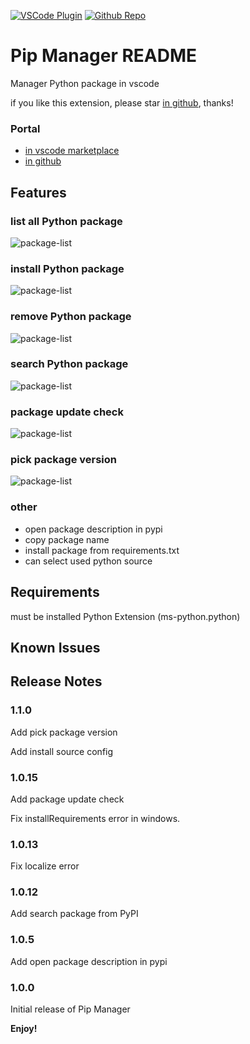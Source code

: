 [github-shield]: https://img.shields.io/github/stars/slightc/pip-manager?style=social
[github-url]: https://github.com/slightc/pip-manager
[vscode-shield]: https://img.shields.io/visual-studio-marketplace/i/slightc.pip-manager?logo=visual-studio-code&style=social
[vscode-url]: https://marketplace.visualstudio.com/items?itemName=slightc.pip-manager

[![VSCode Plugin][vscode-shield]][vscode-url]
[![Github Repo][github-shield]][github-url]

# Pip Manager README

Manager Python package in vscode

if you like this extension, please star [in github](https://github.com/slightc/pip-manager), thanks!

### Portal
* [in vscode marketplace](https://marketplace.visualstudio.com/items?itemName=slightc.pip-manager)
* [in github](https://github.com/slightc/pip-manager)

## Features

### list all Python package
![package-list](https://github.com/slightc/pip-manager/raw/main/doc/img/package-list.png)

### install Python package
![package-list](https://github.com/slightc/pip-manager/raw/main/doc/img/package-add.png)

### remove Python package
![package-list](https://github.com/slightc/pip-manager/raw/main/doc/img/package-remove.png)

### search Python package
![package-list](https://github.com/slightc/pip-manager/raw/main/doc/img/package-search.png)

### package update check
![package-list](https://github.com/slightc/pip-manager/raw/main/doc/img/package-update.png)

### pick package version
![package-list](https://github.com/slightc/pip-manager/raw/main/doc/img/package-pick-version.png)

### other
* open package description in pypi
* copy package name
* install package from requirements.txt
* can select used python source


## Requirements

must be installed Python Extension (ms-python.python)

## Known Issues

## Release Notes

### 1.1.0

Add pick package version

Add install source config

### 1.0.15

Add package update check

Fix installRequirements error in windows.

### 1.0.13

Fix localize error

### 1.0.12

Add search package from PyPI

### 1.0.5

Add open package description in pypi
### 1.0.0

Initial release of Pip Manager


**Enjoy!**
